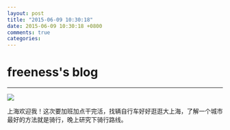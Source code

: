 ```yaml
---
layout: post
title: "2015-06-09 10:30:18"
date: 2015-06-09 10:30:18 +0800
comments: true
categories: 
---
```


# freeness's blog

----------

![](http://okqmqrbgo.bkt.clouddn.com/201506091030181.jpg)

>
上海欢迎我！这次要加班加点干完活，找辆自行车好好逛逛大上海，了解一个城市最好的方法就是骑行，晚上研究下骑行路线。